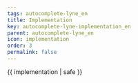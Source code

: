 ```yaml
---
tags: autocomplete-lyne_en
title: Implementation
key: autocomplete-lyne-implementation_en
parent: autocomplete-lyne_en
icon: implementation
order: 3
permalink: false  
---
```

 {{ implementation | safe }}


